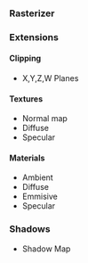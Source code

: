 ### Rasterizer

### Extensions
#### Clipping
* X,Y,Z,W Planes

#### Textures
* Normal map
* Diffuse
* Specular

#### Materials
* Ambient
* Diffuse
* Emmisive
* Specular

### Shadows
* Shadow Map
